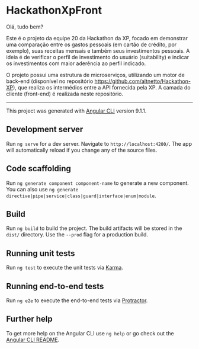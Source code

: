 # HackathonXpFront

Olá, tudo bem?

Este é o projeto da equipe 20 da Hackathon da XP, focado em demonstrar uma comparação entre os gastos pessoais (em cartão de crédito, por exemplo), suas receitas mensais e também seus investimentos pessoais. A ideia é de verificar o perfil de investimento do usuário (suitability) e indicar os investimentos com maior aderência ao perfil indicado.

O projeto possui uma estrutura de microserviços, utilizando um motor de back-end (disponível no repositório https://github.com/altnetto/Hackathon-XP), que realiza os intermédios entre a API fornecida pela XP. A camada do cliente (front-end) é realizada neste repositório.

------------------

This project was generated with [Angular CLI](https://github.com/angular/angular-cli) version 9.1.1.

## Development server

Run `ng serve` for a dev server. Navigate to `http://localhost:4200/`. The app will automatically reload if you change any of the source files.

## Code scaffolding

Run `ng generate component component-name` to generate a new component. You can also use `ng generate directive|pipe|service|class|guard|interface|enum|module`.

## Build

Run `ng build` to build the project. The build artifacts will be stored in the `dist/` directory. Use the `--prod` flag for a production build.

## Running unit tests

Run `ng test` to execute the unit tests via [Karma](https://karma-runner.github.io).

## Running end-to-end tests

Run `ng e2e` to execute the end-to-end tests via [Protractor](http://www.protractortest.org/).

## Further help

To get more help on the Angular CLI use `ng help` or go check out the [Angular CLI README](https://github.com/angular/angular-cli/blob/master/README.md).

